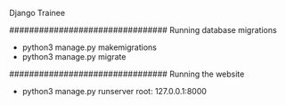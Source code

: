 Django Trainee

################################
Running database migrations

- python3 manage.py makemigrations
- python3 manage.py migrate

################################
Running the website

- python3 manage.py runserver
  root: 127.0.0.1:8000
